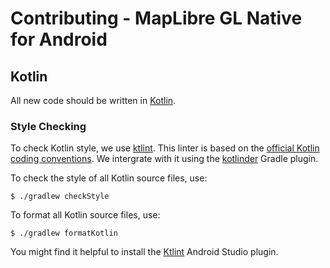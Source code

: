 # Contributing - MapLibre GL Native for Android

## Kotlin

All new code should be written in [Kotlin](https://kotlinlang.org/).

### Style Checking

To check Kotlin style, we use [ktlint](https://pinterest.github.io/ktlint/). This linter is based on the [official Kotlin coding conventions](https://kotlinlang.org/docs/coding-conventions.html). We intergrate with it using the [kotlinder](https://github.com/jeremymailen/kotlinter-gradle) Gradle plugin.

To check the style of all Kotlin source files, use:

```
$ ./gradlew checkStyle
```

To format all Kotlin source files, use:

```
$ ./gradlew formatKotlin
```

You might find it helpful to install the [Ktlint](https://plugins.jetbrains.com/plugin/15057-ktlint-unofficial-) Android Studio plugin.
